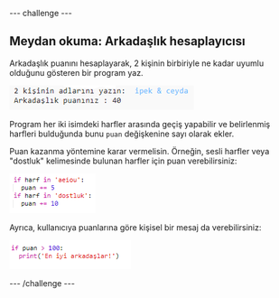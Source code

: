 \--- challenge \---

## Meydan okuma: Arkadaşlık hesaplayıcısı

Arkadaşlık puanını hesaplayarak, 2 kişinin birbiriyle ne kadar uyumlu olduğunu gösteren bir program yaz.

![ekran görüntüsü](images/messages-friends.png)

Program her iki isimdeki harfler arasında geçiş yapabilir ve belirlenmiş harfleri bulduğunda bunu `puan` değişkenine sayı olarak ekler.

Puan kazanma yöntemine karar vermelisin. Örneğin, sesli harfler veya "dostluk" kelimesinde bulunan harfler için puan verebilirsiniz:

![ekran görüntüsü](images/messages-friends-code.png)

Ayrıca, kullanıcıya puanlarına göre kişisel bir mesaj da verebilirsiniz:

![ekran görüntüsü](images/messages-best-friends.png)

\--- /challenge \---